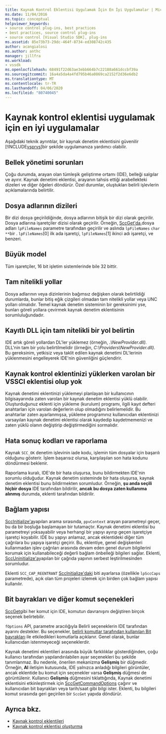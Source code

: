 ```yaml
---
title: Kaynak Kontrol Eklentisi Uygulamak İçin En İyi Uygulamalar | Microsoft Dokümanlar
ms.date: 11/04/2016
ms.topic: conceptual
helpviewer_keywords:
- source control plug-ins, best practices
- best practices, source control plug-ins
- source control [Visual Studio SDK], plug-ins
ms.assetid: 85e73b73-29dc-464f-8734-ed308742c435
author: acangialosi
ms.author: anthc
manager: jillfra
ms.workload:
- vssdk
ms.openlocfilehash: 68491f22d63ae3ebb664b7c22188a661dccbf39a
ms.sourcegitcommit: 16a4a5da4a4fd795b46a0869ca2152f2d36e6db2
ms.translationtype: MT
ms.contentlocale: tr-TR
ms.lasthandoff: 04/06/2020
ms.locfileid: "80740045"
---
```

# <a name="best-practices-for-implementing-a-source-control-plug-in"></a>Kaynak kontrol eklentisi uygulamak için en iyi uygulamalar
Aşağıdaki teknik ayrıntılar, bir kaynak denetim eklentisini güvenilir [!INCLUDE[vsprvs](../code-quality/includes/vsprvs_md.md)]bir şekilde uygulamanıza yardımcı olabilir.

## <a name="memory-management-issues"></a>Bellek yönetimi sorunları
 Çoğu durumda, arayan olan tümleşik geliştirme ortamı (IDE), belleği salgılar ve ayırır. Kaynak denetimi eklentisi, arayanın tahsis ettiği arabellekteki dizeleri ve diğer öğeleri döndürür. Özel durumlar, oluştukları belirli işlevlerin açıklamalarında belirtilir.

## <a name="arrays-of-file-names"></a>Dosya adlarının dizileri
 Bir dizi dosya geçirildiğinde, dosya adlarının bitişik bir dizi olarak geçirilir. Dosya adlarına işaretçiler dizisi olarak geçirilir. Örneğin, [SccGet'da,](../extensibility/sccget-function.md)dosya adları `lpFileNames` parametre tarafından geçirilir ve aslında `lpFileNames` `char **`bir . `lpFileNames`[0] ilk ada işaretçi, `lpFileNames`[1] ikinci adı işaretçi, ve benzeri.

## <a name="large-model"></a>Büyük model
 Tüm işaretçiler, 16 bit işletim sistemlerinde bile 32 bittir.

## <a name="fully-qualified-paths"></a>Tam nitelikli yollar
 Dosya adlarının veya dizinlerinin bağımsız değişken olarak belirtildiği durumlarda, bunlar bitiş eğik çizgileri olmadan tam nitelikli yollar veya UNC yolları olmalıdır. Temel kaynak denetim sisteminin bir gereksinimi yse, bunları göreli yollara çevirmek kaynak denetim eklentisinin sorumluluğundadır.

## <a name="specify-a-fully-qualified-path-for-the-registered-dll"></a>Kayıtlı DLL için tam nitelikli bir yol belirtin
 IDE artık göreli yollardan DL'ler yüklemez (örneğin, *.\NewProvider.dll).* DLL'nin tam bir yolu belirtilmelidir (örneğin, *C:\Providers\NewProvider.dll).* Bu gereksinim, yetkisiz veya taklit edilen kaynak denetimi DL'lerinin yüklenmesini engelleyerek IDE'nin güvenliğini güçlendirir.

## <a name="check-for-an-existing-vssci-plug-in-when-you-install-your-source-control-plug-in"></a>Kaynak kontrol eklentinizi yüklerken varolan bir VSSCI eklentisi olup yok
 Kaynak denetimi eklentinizi yüklemeyi planlayan bir kullanıcının bilgisayarında zaten varolan bir kaynak denetim eklentisi yüklü olabilir. Oluşturduğunuz eklenti için yükleme (kurulum) programı, ilgili kayıt defteri anahtarları için varolan değerlerin olup olmadığını belirlemelidir. Bu anahtarlar zaten ayarlanmışsa, yükleme programınız kullanıcıdan eklentinizi varsayılan kaynak denetimi eklentisi olarak kaydedip kaydetmemenizi ve zaten yüklü olanın değiştirip değiştirmediğini sormalıdır.

## <a name="error-result-codes-and-reporting"></a>Hata sonuç kodları ve raporlama
 Kaynak `SCC_OK` denetim işlevinin iade kodu, işlemin tüm dosyalar için başarılı olduğunu gösterir. İşlem başarısız olursa, karşılaşılan son hata kodunu döndürmesi beklenir.

 Raporlama kuralı, IDE'de bir hata oluşursa, bunu bildirmekten IDE'nin sorumlu olduğudur. Kaynak denetim sisteminde bir hata oluşursa, kaynak denetim eklentisi bunu bildirmekten sorumludur. Örneğin, **şu anda seçili hiçbir dosya** IDE tarafından bildirilir, **ancak bu dosya zaten kullanıma alınmış** durumda, eklenti tarafından bildirilir.

## <a name="the-context-structure"></a>Bağlam yapısı
 [SccInitialize'a](../extensibility/sccinitialize-function.md)yapılan arama sırasında, `ppvContext` arayan parametreyi geçer, bu da bir boşluğa başlamayan bir tutamaçtır. Kaynak denetimi eklentisi bu parametreyi yoksayabilir veya herhangi bir yapıyı ayırıp geçen işaretçiye işaretçi koyabilir. IDE bu yapıyı anlamaz, ancak eklentideki diğer tüm çağrılara bu yapıya işaretçi geçirir. Bu, eklentiye, genel değişkenleri kullanmadan işlev çağrıları arasında devam eden genel durum bilgilerini korumak için kullanabileceği değerli bağlam önbelleği bilgileri sağlar. Eklenti, [SccUninitialize'a](../extensibility/sccuninitialize-function.md)yapılan bir çağrıda yapının serbest leştirilmesinden sorumludur.

 Eklenti `SCC_CAP_REENTRANT` [SccInitialize'daki](../extensibility/sccinitialize-function.md) biti ayarlarsa (özellikle `lpSccCaps` parametrede), açık olan tüm projeleri izlemek için birden çok bağlam yapısı kullanılır.

## <a name="bitflags-and-other-command-options"></a>Bit bayrakları ve diğer komut seçenekleri
 [SccGet](../extensibility/sccget-function.md)gibi her komut için IDE, komutun davranışını değiştiren birçok seçenek belirtebilir.

 `fOptions` API, parametre aracılığıyla Belirli seçeneklerin IDE tarafından ayarını destekler. Bu seçenekler, [belirli komutlar tarafından kullanılan Bit bayrakları](../extensibility/bitflags-used-by-specific-commands.md) ile etkiledikleri komutlarla açıklanır. Genel olarak, bunlar kullanıcıdan istenmeyeceği seçeneklerdir.

 Kaynak denetimi eklentileri arasında büyük farklılıklar gösterdiğinden, çoğu kullanıcı tarafından yapılandırılabilen ayar seçenekleri bu şekilde tanımlanmaz. Bu nedenle, önerilen mekanizma **Gelişmiş** bir düğmedir. Örneğin, **Al** iletişim kutusunda, IDE yalnızca anladığı bilgileri görüntüler, ancak eklentide bu komut için seçenekler varsa **Gelişmiş** düğmesi de görüntülenir. Kullanıcı **Gelişmiş** düğmesini tıklattığında, Kaynak denetimi eklentisini etkinleştirmek için [SccGetCommandOptions](../extensibility/sccgetcommandoptions-function.md) çağırır ve kullanıcıdan bit bayrakları veya tarih/saat gibi bilgi ister. Eklenti, bu bilgileri komut sırasında geri geçirilen bir `SccGet` yapıda döndürür.

## <a name="see-also"></a>Ayrıca bkz.
- [Kaynak kontrol eklentileri](../extensibility/source-control-plug-ins.md)
- [Kaynak kontrol eklentisi oluşturma](../extensibility/internals/creating-a-source-control-plug-in.md)
